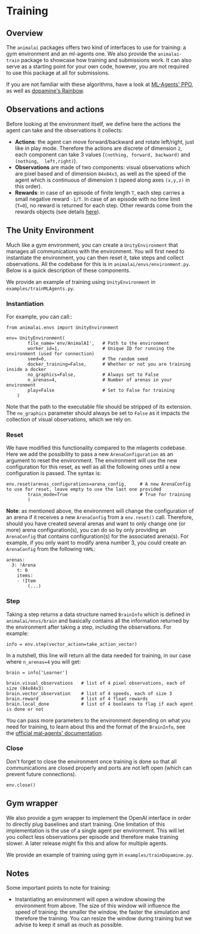 # Training

## Overview

The `animalai` packages offers two kind of interfaces to use for training: a gym environment and an ml-agents one. We 
also provide the `animalai-train` package to showcase how training and submissions work. It can also serve as a starting 
 point for your own code, however, you are not required to use this package at all for submissions.

If you are not familiar with these algorithms, have a look at 
[ML-Agents' PPO](https://github.com/Unity-Technologies/ml-agents/blob/master/docs/Training-PPO.md), as well as 
[dopamine's Rainbow](https://google.github.io/dopamine/).

## Observations and actions

Before looking at the environment itself, we define here the actions the agent can take and the observations it collects:

- **Actions**: the agent can move forward/backward and rotate left/right, just like in play mode. Therefore the 
actions are discrete of dimension `2`, each component can take 3 values (`(nothing, forward, backward)` and `(nothing, 
left,right)`).
- **Observations** are made of two components: visual observations which are pixel based and of dimension `84x84x3`, as 
well as the speed of the agent which is continuous of dimension `3` (speed along axes `(x,y,z)` in this order).
- **Rewards**: in case of an episode of finite length `T`, each step carries a small negative reward `-1/T`. In case of 
an episode with no time limit (`T=0`), no reward is returned for each step. Other rewards come from the rewards objects 
(see details [here](definitionsOfObjects.md)).

## The Unity Environment

Much like a gym environment, you can create a `UnityEnvironment` that manages all communications with 
the environment. You will first need to instantiate the environment, you can then reset it, take steps and collect 
observations. All the codebase for this is in `animalai/envs/environment.py`. Below is a quick description of these 
components.

We provide an example of training using `UnityEnvironment` in `examples/trainMLAgents.py`.

### Instantiation

For example, you can call::

```
from animalai.envs import UnityEnvironment

env= UnityEnvironment(
        file_name='env/AnimalAI',   # Path to the environment
        worker_id=1,                # Unique ID for running the environment (used for connection)
        seed=0,                     # The random seed 
        docker_training=False,      # Whether or not you are training inside a docker
        no_graphics=False,          # Always set to False
        n_arenas=4,                 # Number of arenas in your environment
        play=False                  # Set to False for training                
    )
```

Note that the path to the executable file should be stripped of its extension. The `no_graphics` parameter should always 
be set to `False` as it impacts the collection of visual observations, which we rely on.

### Reset

We have modified this functionality compared to the mlagents codebase. Here we add the possibility to pass a new 
`ArenaConfiguration` as an argument to reset the environment. The environment will use the new configuration for this 
reset, as well as all the following ones until a new configuration is passed. The syntax is:

```
env.reset(arenas_configurations=arena_config,     # A new ArenaConfig to use for reset, leave empty to use the last one provided
        train_mode=True                           # True for training
        )
```


**Note**: as mentioned above, the environment will change the configuration of an arena if it receives a new `ArenaConfig` 
from a `env.reset()` call. Therefore, should you have created several arenas and want to only change one (or more) arena 
configuration(s), you can do so by only providing an `ArenaConfig` that contains configuration(s) for the associated arena(s). 
For example, if you only want to modify arena number 3, you could create an `ArenaConfig` from the following `YAML`:

```
arenas:
  3: !Arena
    t: 0
    items:
    - !Item
        (...)
```

### Step

Taking a step returns a data structure named `BrainInfo` which is defined in `animalai/envs/brain` and basically contains 
all the information returned by the environment after taking a step, including the observations. For example:
 
```
info = env.step(vector_action=take_action_vector)
```

In a nutshell, this line will return all the data needed for training, in our case where `n_arenas=4` you will get:

```
brain = info['Learner']

brain.visual_observations   # list of 4 pixel observations, each of size (84x84x3)
brain.vector_observation    # list of 4 speeds, each of size 3
brain.reward                # list of 4 float rewards
brain.local_done            # list of 4 booleans to flag if each agent is done or not
```

You can pass more parameters to the environment depending on what you need for training, to learn about this and the 
format of the `BrainInfo`, see the [official mal-agents' documentation](https://github.com/Unity-Technologies/ml-agents/blob/master/docs/Python-API.md#interacting-with-a-unity-environment).

### Close

Don't forget to close the environment once training is done so that all communications are closed properly and ports 
are not left open (which can prevent future connections).

```
env.close()
```

## Gym wrapper

We also provide a gym wrapper to implement the OpenAI interface in order to directly plug baselines and start training. 
One limitation of this implementation is the use of a single agent per environment. This will let you collect less 
observations per episode and therefore make training slower. A later release might fix this and allow for multiple agents.

We provide an example of training using gym in `examples/trainDopamine.py`.

## Notes

Some important points to note for training:

- Instantiating an environment will open a window showing the environment from above. The size of this window will 
influence the speed of training: the smaller the window, the faster the simulation and therefore the training. You can 
resize the window during training but we advise to keep it small as much as possible.
